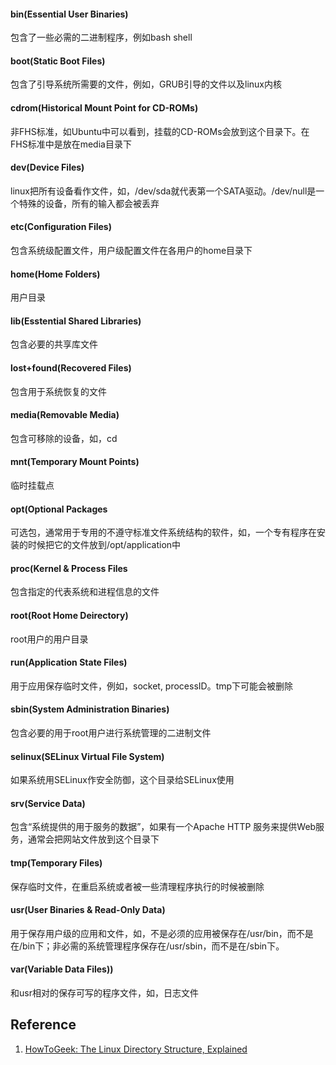 #### bin(Essential User Binaries)

包含了一些必需的二进制程序，例如bash shell

#### boot(Static Boot Files)

包含了引导系统所需要的文件，例如，GRUB引导的文件以及linux内核

#### cdrom(Historical Mount Point for CD-ROMs)

非FHS标准，如Ubuntu中可以看到，挂载的CD-ROMs会放到这个目录下。在FHS标准中是放在media目录下

#### dev(Device Files)

linux把所有设备看作文件，如，/dev/sda就代表第一个SATA驱动。/dev/null是一个特殊的设备，所有的输入都会被丢弃

#### etc(Configuration Files)

包含系统级配置文件，用户级配置文件在各用户的home目录下

#### home(Home Folders)

用户目录

#### lib(Esstential Shared Libraries)

包含必要的共享库文件

#### lost+found(Recovered Files)

包含用于系统恢复的文件

#### media(Removable Media)

包含可移除的设备，如，cd

#### mnt(Temporary Mount Points)

临时挂载点

#### opt(Optional Packages

可选包，通常用于专用的不遵守标准文件系统结构的软件，如，一个专有程序在安装的时候把它的文件放到/opt/application中

#### proc(Kernel & Process Files

包含指定的代表系统和进程信息的文件

#### root(Root Home Deirectory)

root用户的用户目录

#### run(Application State Files)

用于应用保存临时文件，例如，socket, processID。tmp下可能会被删除

#### sbin(System Administration Binaries)

包含必要的用于root用户进行系统管理的二进制文件

#### selinux(SELinux Virtual File System)

如果系统用SELinux作安全防御，这个目录给SELinux使用

#### srv(Service Data)

包含“系统提供的用于服务的数据”，如果有一个Apache HTTP 服务来提供Web服务，通常会把网站文件放到这个目录下

#### tmp(Temporary Files)

保存临时文件，在重启系统或者被一些清理程序执行的时候被删除

#### usr(User Binaries & Read-Only Data)

用于保存用户级的应用和文件，如，不是必须的应用被保存在/usr/bin，而不是在/bin下；非必需的系统管理程序保存在/usr/sbin，而不是在/sbin下。

#### var(Variable Data Files))

和usr相对的保存可写的程序文件，如，日志文件

## Reference

1. [HowToGeek: The Linux Directory Structure, Explained](https://www.howtogeek.com/117435/htg-explains-the-linux-directory-structure-explained/)